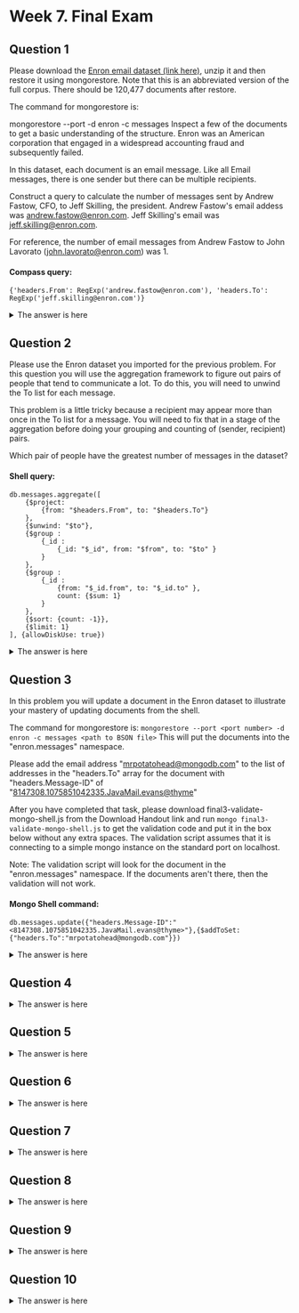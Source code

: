 # Week 7. Final Exam
## Question 1
Please download the <a href = "https://s3.amazonaws.com/edu-downloads.10gen.com/enron/enron.zip">Enron email dataset (link here)</a>, unzip it and then restore it using mongorestore. Note that this is an abbreviated version of the full corpus. There should be 120,477 documents after restore.

The command for mongorestore is:

mongorestore --port <port number> -d enron -c messages <path to BSON file>
Inspect a few of the documents to get a basic understanding of the structure. Enron was an American corporation that engaged in a widespread accounting fraud and subsequently failed.

In this dataset, each document is an email message. Like all Email messages, there is one sender but there can be multiple recipients.

Construct a query to calculate the number of messages sent by Andrew Fastow, CFO, to Jeff Skilling, the president. Andrew Fastow's email addess was andrew.fastow@enron.com. Jeff Skilling's email was jeff.skilling@enron.com.

For reference, the number of email messages from Andrew Fastow to John Lavorato (john.lavorato@enron.com) was 1.

#### Compass query: </br>
``` {'headers.From': RegExp('andrew.fastow@enron.com'), 'headers.To': RegExp('jeff.skilling@enron.com')} ```

<details>
<summary>The answer is here</summary>
<p> 3 </p> 
</details>

## Question 2

Please use the Enron dataset you imported for the previous problem. For this question you will use the aggregation framework to figure out pairs of people that tend to communicate a lot. To do this, you will need to unwind the To list for each message.

This problem is a little tricky because a recipient may appear more than once in the To list for a message. You will need to fix that in a stage of the aggregation before doing your grouping and counting of (sender, recipient) pairs.

Which pair of people have the greatest number of messages in the dataset?

#### Shell query: </br>
``` 
db.messages.aggregate([
	{$project: 
		{from: "$headers.From", to: "$headers.To"}
	},
	{$unwind: "$to"},
	{$group : 
		{_id : 
			{_id: "$_id", from: "$from", to: "$to" }
		}
	},
	{$group : 
		{_id : 
			{from: "$_id.from", to: "$_id.to" }, 
			count: {$sum: 1}
		}
	},
	{$sort: {count: -1}},
	{$limit: 1}
], {allowDiskUse: true})
```

<details>
<summary>The answer is here</summary>
<p> { "_id" : { "from" : "susan.mara@enron.com", "to" : "jeff.dasovich@enron.com" }, "count" : 750 } </p> 
</details>

## Question 3
In this problem you will update a document in the Enron dataset to illustrate your mastery of updating documents from the shell.

The command for mongorestore is:
```mongorestore --port <port number> -d enron -c messages <path to BSON file>```
This will put the documents into the "enron.messages" namespace.

Please add the email address "mrpotatohead@mongodb.com" to the list of addresses in the "headers.To" array for the document 
with "headers.Message-ID" of "<8147308.1075851042335.JavaMail.evans@thyme>"

After you have completed that task, please download final3-validate-mongo-shell.js from the Download Handout link and run
```mongo final3-validate-mongo-shell.js```
to get the validation code and put it in the box below without any extra spaces. The validation script assumes that it is 
connecting to a simple mongo instance on the standard port on localhost.

Note: The validation script will look for the document in the "enron.messages" namespace. If the documents aren't there, 
then the validation will not work.

#### Mongo Shell command: </br>
```db.messages.update({"headers.Message-ID":"<8147308.1075851042335.JavaMail.evans@thyme>"},{$addToSet:{"headers.To":"mrpotatohead@mongodb.com"}})```

<details>
<summary>The answer is here</summary>
<p> Welcome to the Final Exam Q3 Checker. My job is to make sure you correctly updated the document
    Final Exam Q3 Validated successfully!
    Your validation code is: vOnRg05kwcqyEFSve96R </p> 
</details>

## Question 4
<details>
<summary>The answer is here</summary>
<p> </p> 
</details>

## Question 5
<details>
<summary>The answer is here</summary>
<p> </p> 
</details>

## Question 6
<details>
<summary>The answer is here</summary>
<p> </p> 
</details>

## Question 7
<details>
<summary>The answer is here</summary>
<p> </p> 
</details>

## Question 8
<details>
<summary>The answer is here</summary>
<p> </p> 
</details>

## Question 9
<details>
<summary>The answer is here</summary>
<p> </p> 
</details>

## Question 10
<details>
<summary>The answer is here</summary>
<p> </p> 
</details>

